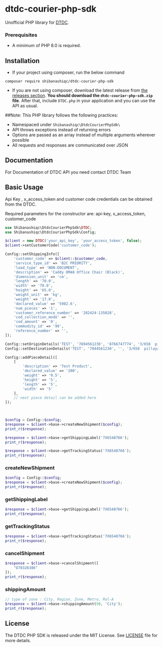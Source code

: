 # dtdc-courier-php-sdk

Unofficial PHP library for [DTDC](https://www.dtdc.in/integrated-e-commerce-logistics.asp).

### Prerequisites
- A minimum of PHP 8.0 is required.


## Installation

-   If your project using composer, run the below command

```
composer require shibanashiqc/dtdc-courier-php-sdk
```

- If you are not using composer, download the latest release from [the releases section](https://github.com/shibanashiqc/dtdc-courier-php-sdk/releases).
    **You should download the `dtdc-courier-php-sdk.zip` file**.
    After that, include `DTDC.php` in your application and you can use the API as usual.

##Note:
This PHP library follows the following practices:

- Namespaced under `Shibanashiqc\DtdcCourierPhpSdk\`
- API throws exceptions instead of returning errors
- Options are passed as an array instead of multiple arguments wherever possible
- All requests and responses are communicated over JSON

## Documentation

For Documentation of DTDC API you need contact DTDC Team

## Basic Usage

Api Key , x_access_token and customer code credentials can be obtained from the DTDC.

Required parameters for the constructor are:
api-key, x_access_token, customer_code

```php
use Shibanashiqc\DtdcCourierPhpSdk\DTDC;
use Shibanashiqc\DtdcCourierPhpSdk\Config;

$client = new DTDC('your_api_key', 'your_access_token', false);
$client->setCustomerCode('customer_code');

Config::setShippingInfo([
    'customer_code' => $client::$customer_code,
    'service_type_id' => 'B2C PRIORITY',
    'load_type' => 'NON-DOCUMENT',
    'description' => 'Caddy DM48 Office Chair (Black)',
    'dimension_unit' => 'cm',
    'length' => '70.0',
    'width' => '70.0',
    'height' => '65.0',
    'weight_unit' => 'kg',
    'weight' => '17.0',
    'declared_value' => '5982.6',
    'num_pieces' => '1',
    'customer_reference_number' => '202424-135028',
    'cod_collection_mode' => '',
    'cod_amount' => '0',
    'commodity_id' => '99',
    'reference_number' => '',
]);

Config::setOriginDetails('TEST', '7894561230', '8766747774', '3/658  pillayar nagar karattur Amani kondalampatti', '', '676552', 'SALEM', 'Tamil Nadu');
Config::setDestinationDetails('TEST', '7844561230', '', '3/658  pillayar nagar karattur Amani kondalampatti', '', '636010', 'SALEM', 'Tamil Nadu');

Config::addPieceDetail([
    [
        'description' => 'Test Product',
        'declared_value' => '200',
        'weight' => '0.5',
        'height' => '5',
        'length' => '5',
        'width' => '5'
    ],
    // next piece detail can be added here
]);
    


$config = Config::$config;
$response = $client->base->createNewShipment($config);
print_r($response);

$response = $client->base->getShippingLabel('7X6548766');
print_r($response);

$response = $client->base->getTrackingStatus('7X6548766');
print_r($response);


```

### createNewShipment
```php
$config = Config::$config;
$response = $client->base->createNewShipment($config);
print_r($response);
```

### getShippingLabel
```php
$response = $client->base->getShippingLabel('7X6548766');
print_r($response);
```

### getTrackingStatus
```php
$response = $client->base->getTrackingStatus('7X6548766');
print_r($response);
```

### cancelShipment
```php
$response = $client->base->cancelShipment([
    "D78326386"
]);
print_r($response);
```

### shippingAmount
```php
// type of zone : City, Region, Zone, Metro, Rol-A
$response = $client->base->shippingAmount(50, 'City');
print_r($response);

```

## License

The DTDC PHP SDK is released under the MIT License. See [LICENSE](LICENSE) file for more details.
